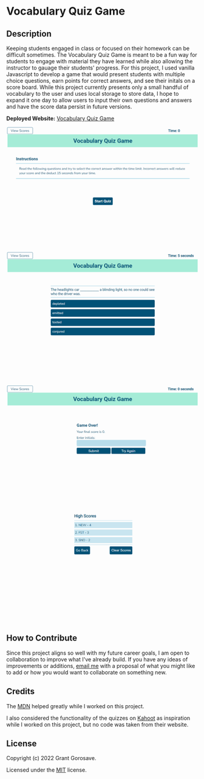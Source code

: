 # Vocabulary Quiz Game

## Description

Keeping students engaged in class or focused on their homework can be difficult sometimes. The Vocabulary Quiz Game is meant to be a fun way for students to engage with material they have learned while also allowing the instructor to gauage their students' progress. For this project, I used vanilla Javascript to develop a game that would present students with multiple choice questions, earn points for correct answers, and see their initals on a score board. While this project currently presents only a small handful of vocabulary to the user and uses local storage to store data, I hope to expand it one day to allow users to input their own questions and answers and have the score data persist in future versions.

**Deployed Website:** [Vocabulary Quiz Game](https://ggorosave.github.io/Quiz_Game/)

![Start Quiz](./assets/images/Vocabulary%20Quiz%20Game.png)

![Quiz Questions](./assets/images/Quiz%20Questions.png)

![Submit Score](./assets/images/Submit%20Score.png)

![View Score](./assets/images/User%20Scores.png)


## How to Contribute

Since this project aligns so well with my future career goals, I am open to collaboration to improve what I've already build. If you have any ideas of improvements or additions, [email me](mailto:ggorosave@gmail.com) with a proposal of what you might like to add or how you would want to collaborate on something new.

## Credits

The [MDN](https://developer.mozilla.org/en-US/docs/Web/JavaScript) helped greatly while I worked on this project.

I also considered the functionality of the quizzes on 
[Kahoot](https://kahoot.com/) as inspiration while I worked on this project, but no code was taken from their website. 

## License

Copyright (c) 2022 Grant Gorosave.

Licensed under the [MIT](https://github.com/ggorosave/Quiz_Game/blob/main/LICENSE) license.
